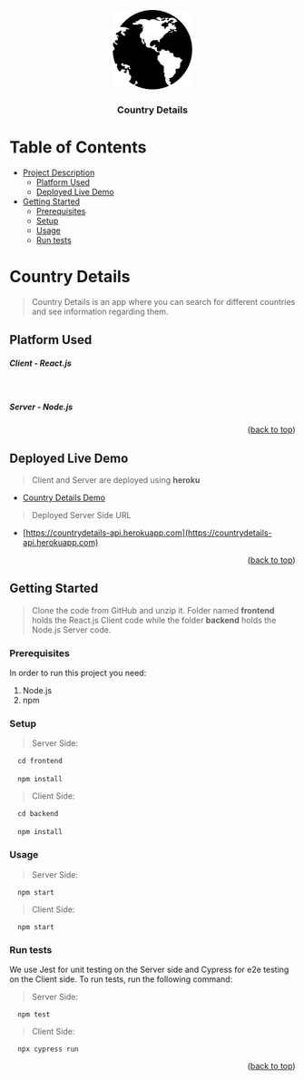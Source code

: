 <a name="readme-top"></a>

<div align="center">
  <img src="world-logo.png" alt="logo" width="140"  height="auto" />
  <br/>

  <h3><b>Country Details</b></h3>

</div>


# Table of Contents

- [Project Description](#project-description)
  - [Platform Used](#platform-used)
  - [Deployed Live Demo](#live-demo)
- [Getting Started](#getting-started)
  - [Prerequisites](#prerequisites)
  - [Setup](#setup)
  - [Usage](#usage)
  - [Run tests](#run-tests)

<!-- PROJECT DESCRIPTION -->

# Country Details <a name="project-description"></a>

> Country Details is an app where you can search for different countries and see information regarding them.


## Platform Used <a name="platform-used"></a>


<h5>Client - React.js</h5>
  <br />
<h5>Server - Node.js</h5>


<p align="right">(<a href="#readme-top">back to top</a>)</p>

<!-- LIVE DEMO -->

## Deployed Live Demo <a name="live-demo"></a>

> Client and Server are deployed using <b>heroku</b>

- [Country Details Demo](https://countrydetails-search.herokuapp.com)

> Deployed Server Side URL

- [https://countrydetails-api.herokuapp.com](https://countrydetails-api.herokuapp.com)

<p align="right">(<a href="#readme-top">back to top</a>)</p>

<!-- GETTING STARTED -->

## Getting Started <a name="getting-started"></a>

> Clone the code from GitHub and unzip it. Folder named <b>frontend</b> holds the React.js Client code while the folder <b>backend</b> holds the Node.js Server code.

### Prerequisites

In order to run this project you need:

<ol>
    <li>Node.js</li>
    <li>npm</li>
</ol>

### Setup

> Server Side:

```
  cd frontend

  npm install
```

> Client Side:

```
  cd backend

  npm install
```

### Usage

> Server Side:

```
  npm start
```

> Client Side:

```
  npm start
```

### Run tests

We use Jest for unit testing on the Server side and Cypress for e2e testing on the Client side. 
To run tests, run the following command:

> Server Side:

```
  npm test
```

> Client Side:

```
  npx cypress run
```


<p align="right">(<a href="#readme-top">back to top</a>)</p>